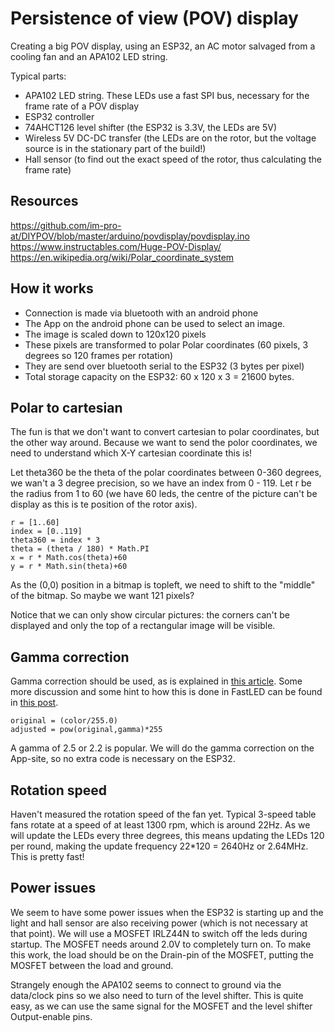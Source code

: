 # Persistence of view (POV) display

Creating a big POV display, using an ESP32, an AC motor salvaged from a cooling fan and an APA102 LED string.

Typical parts:
- APA102 LED string. These LEDs use a fast SPI bus, necessary for the frame rate of a POV display
- ESP32 controller
- 74AHCT126 level shifter (the ESP32 is 3.3V, the LEDs are 5V)
- Wireless 5V DC-DC transfer (the LEDs are on the rotor, but the voltage source is in the stationary part of the build!)
- Hall sensor (to find out the exact speed of the rotor, thus calculating the frame rate)

## Resources

https://github.com/im-pro-at/DIYPOV/blob/master/arduino/povdisplay/povdisplay.ino
https://www.instructables.com/Huge-POV-Display/
https://en.wikipedia.org/wiki/Polar_coordinate_system

## How it works

- Connection is made via bluetooth with an android phone
- The App on the android phone can be used to select an image.
- The image is scaled down to 120x120 pixels
- These pixels are transformed to polar Polar coordinates (60 pixels, 3 degrees so 120 frames per rotation)
- They are send over bluetooth serial to the ESP32 (3 bytes per pixel)
- Total storage capacity on the ESP32: 60 x 120 x 3 = 21600 bytes.

## Polar to cartesian

The fun is that we don't want to convert cartesian to polar coordinates, but the other way around. Because we want to send the polor coordinates, we need to understand which X-Y cartesian coordinate this is!

Let theta360 be the theta of the polar coordinates between 0-360 degrees, we wan't a 3 degree precision, so we have an index from 0 - 119. Let r be the radius from 1 to 60 (we have 60 leds, the centre of the picture can't be display as this is te position of the rotor axis).

```
r = [1..60]
index = [0..119]
theta360 = index * 3
theta = (theta / 180) * Math.PI
x = r * Math.cos(theta)+60
y = r * Math.sin(theta)+60
```

As the (0,0) position in a bitmap is topleft, we need to shift to the "middle" of the bitmap. So maybe we want 121 pixels?

Notice that we can only show circular pictures: the corners can't be displayed and only the top of a rectangular image will be visible.

## Gamma correction

Gamma correction should be used, as is explained in [this article](https://learn.adafruit.com/led-tricks-gamma-correction). Some more discussion and some hint to how this is done in FastLED can be found in [this post](https://forum.makerforums.info/t/is-there-a-simple-way-to-increase-the-contrast-of-the-colors-in-my/63963/12).

```
original = (color/255.0)
adjusted = pow(original,gamma)*255
```
A gamma of 2.5 or 2.2 is popular. We will do the gamma correction on the App-site, so no extra code is necessary on the ESP32.

## Rotation speed

Haven't measured the rotation speed of the fan yet. Typical 3-speed table fans rotate at a speed of at least 1300 rpm, which is around 22Hz. As we will update the LEDs every three degrees, this means updating the LEDs 120 per round, making the update frequency 22*120 = 2640Hz or 2.64MHz. This is pretty fast!

## Power issues

We seem to have some power issues when the ESP32 is starting up and the light and hall sensor are also receiving power (which is not necessary at that point).  We will use a MOSFET IRLZ44N to switch off the leds during startup. The MOSFET needs around 2.0V to completely turn on. To make this work, the load should be on the Drain-pin of the MOSFET, putting the MOSFET between the load and ground.

Strangely enough the APA102 seems to connect to ground via the data/clock pins so we also need to turn of the level shifter. This is quite easy, as we can use the same signal for the MOSFET and the level shifter Output-enable pins.
